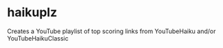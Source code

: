 # haikuplz
Creates a YouTube playlist of top scoring links from YouTubeHaiku and/or YouTubeHaikuClassic
